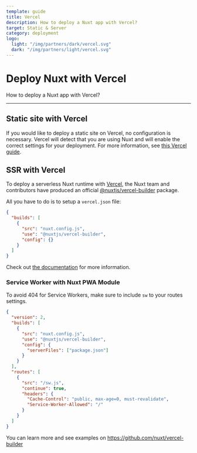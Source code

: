```yaml
---
template: guide
title: Vercel
description: How to deploy a Nuxt app with Vercel?
target: Static & Server
category: deployment
logo:
  light: "/img/partners/dark/vercel.svg"
  dark: "/img/partners/light/vercel.svg"
---
```

# Deploy Nuxt with Vercel

How to deploy a Nuxt app with Vercel?

---

## Static site with Vercel

If you would like to deploy a static site on Vercel, no configuration is necessary. Vercel will detect that you are using Nuxt and will enable the correct settings for your deployment. For more information, see [this Vercel guide](https://vercel.com/guides/deploying-nuxtjs-with-vercel).

## SSR with Vercel

To deploy a serverless Nuxt runtime with [Vercel](https://vercel.com), the Nuxt team and contributors have produced an official [@nuxtjs/vercel-builder](https://github.com/nuxt/vercel-builder) package.

All you have to do is to setup a `vercel.json` file:

```json
{
  "builds": [
    {
      "src": "nuxt.config.js",
      "use": "@nuxtjs/vercel-builder",
      "config": {}
    }
  ]
}
```

Check out [the documentation](https://github.com/nuxt/vercel-builder) for more information.

### Service Worker with Nuxt PWA Module

To avoid 404 for Service Workers, make sure to include `sw` to your routes settings.

```json
{
  "version": 2,
  "builds": [
    {
      "src": "nuxt.config.js",
      "use": "@nuxtjs/vercel-builder",
      "config": {
        "serverFiles": ["package.json"]
      }
    }
  ],
  "routes": [
    {
      "src": "/sw.js",
      "continue": true,
      "headers": {
        "Cache-Control": "public, max-age=0, must-revalidate",
        "Service-Worker-Allowed": "/"
      }
    }
  ]
}
```

You can learn more and see examples on https://github.com/nuxt/vercel-builder
